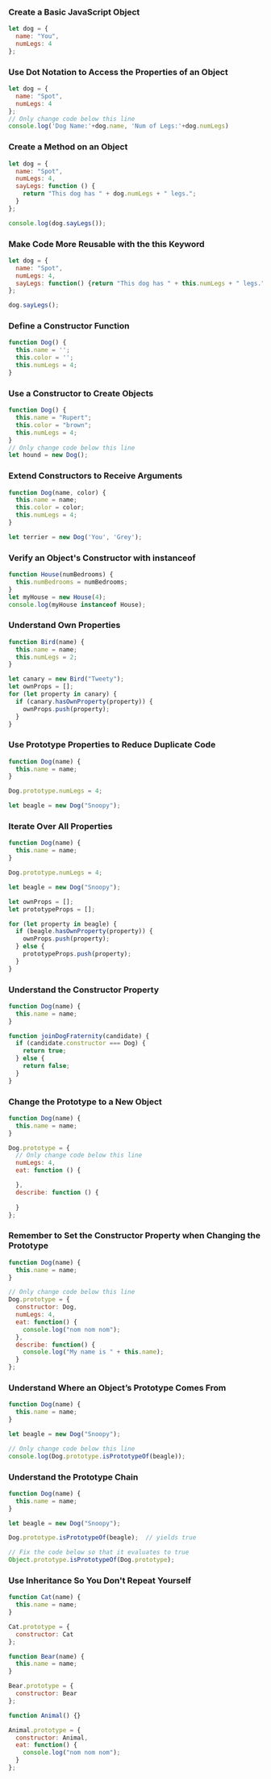 ### Create a Basic JavaScript Object
```js
let dog = {
  name: "You",
  numLegs: 4
};
```

### Use Dot Notation to Access the Properties of an Object
```js
let dog = {
  name: "Spot",
  numLegs: 4
};
// Only change code below this line
console.log('Dog Name:'+dog.name, 'Num of Legs:'+dog.numLegs)
```

### Create a Method on an Object
```js
let dog = {
  name: "Spot",
  numLegs: 4,
  sayLegs: function () {
    return "This dog has " + dog.numLegs + " legs.";
  }
};

console.log(dog.sayLegs());
```

### Make Code More Reusable with the this Keyword
```js
let dog = {
  name: "Spot",
  numLegs: 4,
  sayLegs: function() {return "This dog has " + this.numLegs + " legs.";}
};

dog.sayLegs();
```

### Define a Constructor Function
```js
function Dog() {
  this.name = '';
  this.color = '';
  this.numLegs = 4;
}
```

### Use a Constructor to Create Objects
```js
function Dog() {
  this.name = "Rupert";
  this.color = "brown";
  this.numLegs = 4;
}
// Only change code below this line
let hound = new Dog();
```

### Extend Constructors to Receive Arguments
```js
function Dog(name, color) {
  this.name = name;
  this.color = color;
  this.numLegs = 4;
}

let terrier = new Dog('You', 'Grey');
```

### Verify an Object's Constructor with instanceof
```js
function House(numBedrooms) {
  this.numBedrooms = numBedrooms;
}
let myHouse = new House(4);
console.log(myHouse instanceof House);
```

### Understand Own Properties
```js
function Bird(name) {
  this.name = name;
  this.numLegs = 2;
}

let canary = new Bird("Tweety");
let ownProps = [];
for (let property in canary) {
  if (canary.hasOwnProperty(property)) {
    ownProps.push(property);
  }
}
```

### Use Prototype Properties to Reduce Duplicate Code
```js
function Dog(name) {
  this.name = name;
}

Dog.prototype.numLegs = 4;

let beagle = new Dog("Snoopy");
```

### Iterate Over All Properties
```js
function Dog(name) {
  this.name = name;
}

Dog.prototype.numLegs = 4;

let beagle = new Dog("Snoopy");

let ownProps = [];
let prototypeProps = [];

for (let property in beagle) {
  if (beagle.hasOwnProperty(property)) {
    ownProps.push(property);
  } else {
    prototypeProps.push(property);
  }
}
```

### Understand the Constructor Property
```js
function Dog(name) {
  this.name = name;
}

function joinDogFraternity(candidate) {
  if (candidate.constructor === Dog) {
    return true;
  } else {
    return false;
  }
}
```

### Change the Prototype to a New Object
```js
function Dog(name) {
  this.name = name;
}

Dog.prototype = {
  // Only change code below this line
  numLegs: 4,
  eat: function () {

  },
  describe: function () {
    
  }
};
```

### Remember to Set the Constructor Property when Changing the Prototype
```js
function Dog(name) {
  this.name = name;
}

// Only change code below this line
Dog.prototype = {
  constructor: Dog,
  numLegs: 4,
  eat: function() {
    console.log("nom nom nom");
  },
  describe: function() {
    console.log("My name is " + this.name);
  }
};
```

### Understand Where an Object’s Prototype Comes From
```js
function Dog(name) {
  this.name = name;
}

let beagle = new Dog("Snoopy");

// Only change code below this line
console.log(Dog.prototype.isPrototypeOf(beagle));
```

### Understand the Prototype Chain
```js
function Dog(name) {
  this.name = name;
}

let beagle = new Dog("Snoopy");

Dog.prototype.isPrototypeOf(beagle);  // yields true

// Fix the code below so that it evaluates to true
Object.prototype.isPrototypeOf(Dog.prototype);
```

### Use Inheritance So You Don't Repeat Yourself
```js
function Cat(name) {
  this.name = name;
}

Cat.prototype = {
  constructor: Cat
};

function Bear(name) {
  this.name = name;
}

Bear.prototype = {
  constructor: Bear
};

function Animal() {}

Animal.prototype = {
  constructor: Animal,
  eat: function() {
    console.log("nom nom nom");
  }
};
```